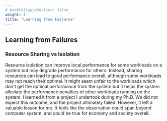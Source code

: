 ```yaml
---
# bookCollapseSection: false
weight: 1
title: "Learning from Failures"
---
```


## Learning from Failures

### Resource Sharing vs Isolation
Resource isolation can improve local performance for some workloads on a system but may degrade performance for others. Instead, sharing resources can lead to good performance overall, although some workloads may not reach their optimal. It might seem unfair to the workloads which don't get the optimal performance from the system but it helps the system alleviate the performance penalties of other workloads running on the system. I learned it from a project I undertook during my Ph.D. We did not expect this outcome, and the project ultimately failed. However, it left a valuable lesson for me. It feels like the observation could span beyond computer system, and could be true for economy and society overall. 